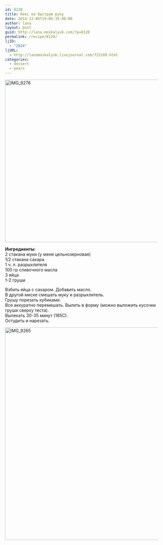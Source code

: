 ```yaml
---
id: 8120
title: Кекс на быструю руку
date: 2014-12-06T19:06:35-08:00
author: lana
layout: post
guid: http://lana.moskalyuk.com/?p=8120
permalink: /recipe/8120/
ljID:
  - "2824"
ljURL:
  - http://lanamoskalyuk.livejournal.com/723189.html
categories:
  - dessert
  - pears
---
```

<img loading="lazy" src="https://farm8.staticflickr.com/7469/15776313758_8cb8a8aa11_c.jpg" alt="IMG_9276" width="800" height="534" />

**Ингредиенты**:  
2 стакана муки (у меня цельнозерновая)  
1/2 стакана сахара  
1 ч. л. разрыхлителя  
100 гр сливочного масла  
3 яйца  
1-2 груши

Взбить яйца с сахаром. Добавить масло.  
В другой миске смешать муку и разрыхлитель.  
Грушу порезать кубиками.  
Все аккуратно перемешать. Вылить в форму (можно выложить кусочки груши сверху теста).  
Выпекать 30-35 минут (185С).  
Остудить и нарезать.

<img loading="lazy" src="https://farm8.staticflickr.com/7503/15961740551_a48673b502_c.jpg" alt="IMG_9265" width="800" height="698" />